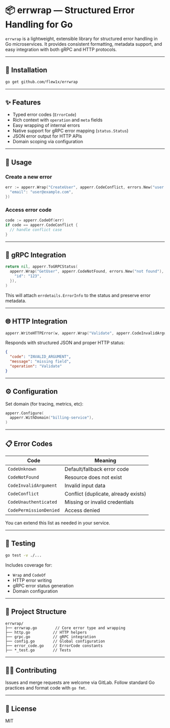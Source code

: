# 📦 errwrap — Structured Error Handling for Go

`errwrap` is a lightweight, extensible library for structured error handling in Go microservices. It provides consistent formatting, metadata support, and easy integration with both gRPC and HTTP protocols.

---

## 🚀 Installation

```bash
go get github.com/flew1x/errwrap
```

---

## ✨ Features

- Typed error codes (`ErrorCode`)
- Rich context with `operation` and `meta` fields
- Easy wrapping of internal errors
- Native support for gRPC error mapping (`status.Status`)
- JSON error output for HTTP APIs
- Domain scoping via configuration

---

## 🔧 Usage

### Create a new error

```go
err := apperr.Wrap("CreateUser", apperr.CodeConflict, errors.New("user already exists"), map[string]any{
  "email": "user@example.com",
})
```

### Access error code

```go
code := apperr.CodeOf(err)
if code == apperr.CodeConflict {
  // handle conflict case
}
```

---

## 📡 gRPC Integration

```go
return nil, apperr.ToGRPCStatus(
  apperr.Wrap("GetUser", apperr.CodeNotFound, errors.New("not found"), map[string]any{
    "id": "123",
  }),
)
```

This will attach `errdetails.ErrorInfo` to the status and preserve error metadata.

---

## 🌐 HTTP Integration

```go
apperr.WriteHTTPError(w, apperr.Wrap("Validate", apperr.CodeInvalidArgument, errors.New("missing field"), nil))
```

Responds with structured JSON and proper HTTP status:

```json
{
  "code": "INVALID_ARGUMENT",
  "message": "missing field",
  "operation": "Validate"
}
```

---

## ⚙️ Configuration

Set domain (for tracing, metrics, etc):

```go
apperr.Configure(
  apperr.WithDomain("billing-service"),
)
```

---

## 📋 Error Codes

| Code                   | Meaning                              |
| ---------------------- | ------------------------------------ |
| `CodeUnknown`          | Default/fallback error code          |
| `CodeNotFound`         | Resource does not exist              |
| `CodeInvalidArgument`  | Invalid input data                   |
| `CodeConflict`         | Conflict (duplicate, already exists) |
| `CodeUnauthenticated`  | Missing or invalid credentials       |
| `CodePermissionDenied` | Access denied                        |

You can extend this list as needed in your service.

---

## 🧪 Testing

```bash
go test -v ./...
```

Includes coverage for:

- `Wrap` and `CodeOf`
- HTTP error writing
- gRPC error status generation
- Domain configuration

---

## 📁 Project Structure

```
errwrap/
├── errwrap.go        // Core error type and wrapping
├── http.go          // HTTP helpers
├── grpc.go          // gRPC integration
├── config.go        // Global configuration
├── error_code.go    // ErrorCode constants
├── *_test.go        // Tests
```

---

## 🧑‍💻 Contributing

Issues and merge requests are welcome via GitLab. Follow standard Go practices and format code with `go fmt`.

---

## 📄 License

MIT
